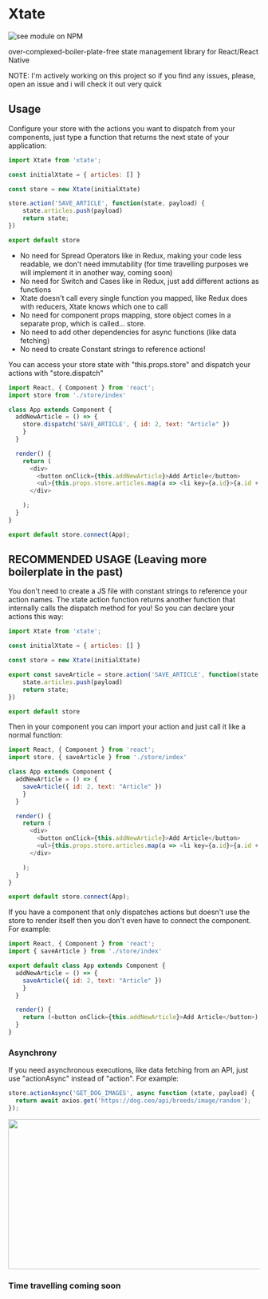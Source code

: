 # Xtate

![see module on NPM](https://nodei.co/npm/xtate.png?downloads=true&downloadRank=true&stars=true)

over-complexed-boiler-plate-free state management library for React/React Native

NOTE: I'm actively working on this project so if you find any issues, please, open an issue and i will check it out very quick

## Usage

Configure your store with the actions you want to dispatch from your components, just type a function that returns the next state of your application:

```javascript
import Xtate from 'xtate';

const initialXtate = { articles: [] }

const store = new Xtate(initialXtate)

store.action('SAVE_ARTICLE', function(state, payload) {
    state.articles.push(payload)
    return state;
})

export default store
```

* No need for Spread Operators like in Redux, making your code less readable, we don't need immutability (for time travelling purposes we will implement it in another way, coming soon)
* No need for Switch and Cases like in Redux, just add different actions as functions
* Xtate doesn't call every single function you mapped, like Redux does with reducers, Xtate knows which one to call
* No need for component props mapping, store object comes in a separate prop, which is called... store.
* No need to add other dependencies for async functions (like data fetching)
* No need to create Constant strings to reference actions!

You can access your store state with "this.props.store" and dispatch your actions with "store.dispatch"

```javascript
import React, { Component } from 'react';
import store from './store/index'

class App extends Component {
  addNewArticle = () => {
    store.dispatch('SAVE_ARTICLE', { id: 2, text: "Article" })
    }
  }

  render() {
    return (
      <div>
        <button onClick={this.addNewArticle}>Add Article</button>
        <ul>{this.props.store.articles.map(a => <li key={a.id}>{a.id + ' - ' + a.text}</li>)}</ul>
      </div>

    );
  }
}

export default store.connect(App);
```
## RECOMMENDED USAGE (Leaving more boilerplate in the past)

You don't need to create a JS file with constant strings to reference your action names. The xtate action function returns another function that internally calls the dispatch method for you! So you can declare your actions this way:

```javascript
import Xtate from 'xtate';

const initialXtate = { articles: [] }

const store = new Xtate(initialXtate)

export const saveArticle = store.action('SAVE_ARTICLE', function(state, payload) {
    state.articles.push(payload)
    return state;
})

export default store
```

Then in your component you can import your action and just call it like a normal function:

```javascript
import React, { Component } from 'react';
import store, { saveArticle } from './store/index'

class App extends Component {
  addNewArticle = () => {
    saveArticle({ id: 2, text: "Article" })
    }
  }

  render() {
    return (
      <div>
        <button onClick={this.addNewArticle}>Add Article</button>
        <ul>{this.props.store.articles.map(a => <li key={a.id}>{a.id + ' - ' + a.text}</li>)}</ul>
      </div>

    );
  }
}

export default store.connect(App);
```

If you have a component that only dispatches actions but doesn't use the store to render itself then you don't even have to connect the component. For example:

```javascript
import React, { Component } from 'react';
import { saveArticle } from './store/index'

export default class App extends Component {
  addNewArticle = () => {
    saveArticle({ id: 2, text: "Article" })
    }
  }

  render() {
    return (<button onClick={this.addNewArticle}>Add Article</button>)
  }
}
```


### Asynchrony

If you need asynchronous executions, like data fetching from an API, just use "actionAsync" instead of "action". For example:

```javascript
store.actionAsync('GET_DOG_IMAGES', async function (xtate, payload) {
  return await axios.get('https://dog.ceo/api/breeds/image/random');
});
```

<img src="https://media.giphy.com/media/BCdj4KMUer5mZbAyZV/giphy.gif" width="800" height="300"/>

### Time travelling coming soon
